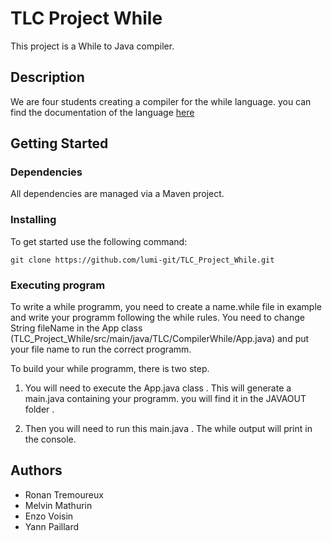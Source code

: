 # TLC Project While

This project is a While to Java compiler.

## Description

We are four students creating a compiler for the while language.
you can find the documentation of the language [here](Specifications_while.pdf)

## Getting Started

### Dependencies

All dependencies are managed via a Maven project.

### Installing
To get started use the following command:
```
git clone https://github.com/lumi-git/TLC_Project_While.git
```

### Executing program

To write a while programm, you need to create a name.while file in example and write your programm following the while rules. 
You need to change String fileName in the App class (TLC_Project_While/src/main/java/TLC/CompilerWhile/App.java) and put your file name to run the correct programm.

To build your while programm, there is two step.

1) You will need to execute the App.java class . This will generate a main.java containing your programm. you will 
find it in the JAVAOUT folder .

2) Then you will need to run this main.java . The while output will print in the console. 




## Authors

* Ronan Tremoureux
* Melvin Mathurin
* Enzo Voisin
* Yann Paillard
